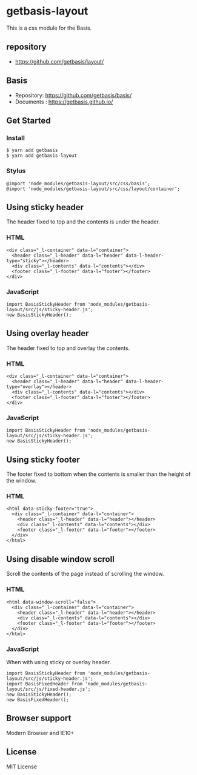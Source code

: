 # getbasis-layout
This is a css module for the Basis.

## repository
* https://github.com/getbasis/layout/

## Basis
* Repository: https://github.com/getbasis/basis/
* Documents : https://getbasis.github.io/

## Get Started
### Install
```
$ yarn add getbasis
$ yarn add getbasis-layout
```

### Stylus
```
@import 'node_modules/getbasis-layout/src/css/basis';
@import 'node_modules/getbasis-layout/src/css/layout/container';
```

## Using sticky header

The header fixed to top and the contents is under the header.

### HTML
```
<div class="_l-container" data-l="container">
  <header class="_l-header" data-l="header" data-l-header-type="sticky"></header>
  <div class="_l-contents" data-l="contents"></div>
  <footer class="_l-footer" data-l="footer"></footer>
</div>
```

### JavaScript
```
import BasisStickyHeader from 'node_modules/getbasis-layout/src/js/sticky-header.js';
new BasisStickyHeader();
```

## Using overlay header

The header fixed to top and overlay the contents.

### HTML
```
<div class="_l-container" data-l="container">
  <header class="_l-header" data-l="header" data-l-header-type="overlay"></header>
  <div class="_l-contents" data-l="contents"></div>
  <footer class="_l-footer" data-l="footer"></footer>
</div>
```

### JavaScript
```
import BasisStickyHeader from 'node_modules/getbasis-layout/src/js/sticky-header.js';
new BasisStickyHeader();
```

## Using sticky footer

The footer fixed to bottom when the contents is smaller than the height of the window.

### HTML
```
<html data-sticky-footer="true">
  <div class="_l-container" data-l="container">
    <header class="_l-header" data-l="header"></header>
    <div class="_l-contents" data-l="contents"></div>
    <footer class="_l-footer" data-l="footer"></footer>
  </div>
</html>
```

## Using disable window scroll

Scroll the contents of the page instead of scrolling the window.

### HTML
```
<html data-window-scroll="false">
  <div class="_l-container" data-l="container">
    <header class="_l-header" data-l="header"></header>
    <div class="_l-contents" data-l="contents"></div>
    <footer class="_l-footer" data-l="footer"></footer>
  </div>
</html>
```

### JavaScript

When with using sticky or overlay header.

```
import BasisStickyHeader from 'node_modules/getbasis-layout/src/js/sticky-header.js';
import BasisFixedHeader from 'node_modules/getbasis-layout/src/js/fixed-header.js';
new BasisStickyHeader();
new BasisFixedHeader();
```

## Browser support
Modern Browser and IE10+

## License
MIT License
